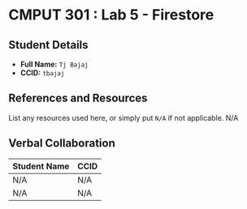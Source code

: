 # CMPUT 301 : Lab 5 - Firestore

## Student Details

- **Full Name:** `Tj Bajaj`
- **CCID:** `tbajaj`

## References and Resources

List any resources used here, or simply put `N/A` if not applicable.
N/A
## Verbal Collaboration

| Student Name | CCID     |
| ------------ | -------- |
| N/A | N/A |
| N/A | N/A |
